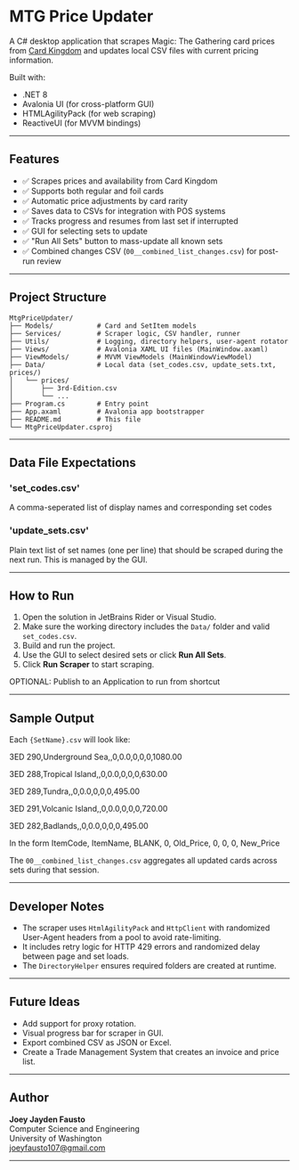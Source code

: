 # MTG Price Updater

A C# desktop application that scrapes Magic: The Gathering card prices from [Card Kingdom](https://www.cardkingdom.com) and updates local CSV files with current pricing information.

Built with:
- .NET 8
- Avalonia UI (for cross-platform GUI)
- HTMLAgilityPack (for web scraping)
- ReactiveUI (for MVVM bindings)

---

## Features

- ✅ Scrapes prices and availability from Card Kingdom  
- ✅ Supports both regular and foil cards  
- ✅ Automatic price adjustments by card rarity  
- ✅ Saves data to CSVs for integration with POS systems  
- ✅ Tracks progress and resumes from last set if interrupted  
- ✅ GUI for selecting sets to update  
- ✅ "Run All Sets" button to mass-update all known sets  
- ✅ Combined changes CSV (`00__combined_list_changes.csv`) for post-run review  

---

## Project Structure

```text
MtgPriceUpdater/
├── Models/           # Card and SetItem models
├── Services/         # Scraper logic, CSV handler, runner
├── Utils/            # Logging, directory helpers, user-agent rotator
├── Views/            # Avalonia XAML UI files (MainWindow.axaml)
├── ViewModels/       # MVVM ViewModels (MainWindowViewModel)
├── Data/             # Local data (set_codes.csv, update_sets.txt, prices/)
│   └── prices/
│       ├── 3rd-Edition.csv
│       └── ...
├── Program.cs        # Entry point
├── App.axaml         # Avalonia app bootstrapper
├── README.md         # This file
└── MtgPriceUpdater.csproj
```
---

## Data File Expectations

### 'set_codes.csv'
A comma-seperated list of display names and corresponding set codes

### 'update_sets.csv'
Plain text list of set names (one per line) that should be scraped during the next run.
This is managed by the GUI.

---

## How to Run
1. Open the solution in JetBrains Rider or Visual Studio.
2. Make sure the working directory includes the `Data/` folder and valid `set_codes.csv`.
3. Build and run the project.
4. Use the GUI to select desired sets or click **Run All Sets**.
5. Click **Run Scraper** to start scraping.

OPTIONAL: Publish to an Application to run from shortcut

---
## Sample Output

Each `{SetName}.csv` will look like:

3ED 290,Underground Sea,,0,0.0,0,0,0,1080.00

3ED 288,Tropical Island,,0,0.0,0,0,0,630.00

3ED 289,Tundra,,0,0.0,0,0,0,495.00

3ED 291,Volcanic Island,,0,0.0,0,0,0,720.00

3ED 282,Badlands,,0,0.0,0,0,0,495.00


In the form ItemCode, ItemName, BLANK, 0, Old_Price, 0, 0, 0, New_Price

The `00__combined_list_changes.csv` aggregates all updated cards across sets during that session.

---

## Developer Notes

- The scraper uses `HtmlAgilityPack` and `HttpClient` with randomized User-Agent headers from a pool to avoid rate-limiting.
- It includes retry logic for HTTP 429 errors and randomized delay between page and set loads.
- The `DirectoryHelper` ensures required folders are created at runtime.

---

## Future Ideas

- Add support for proxy rotation.
- Visual progress bar for scraper in GUI.
- Export combined CSV as JSON or Excel.
- Create a Trade Management System that creates an invoice and price list.

---

## Author

**Joey Jayden Fausto**  
Computer Science and Engineering  
University of Washington  
[joeyfausto107@gmail.com](mailto:joeyfausto107@gmail.com)

---





